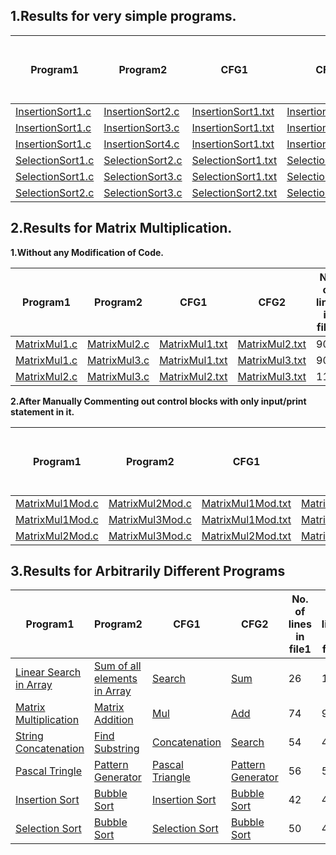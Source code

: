 1.Results for very simple programs.
-------

Program1  | Program2    | CFG1 		 | CFG2 	  | No. of lines in file1 | No. of lines in file2 | Diff. Count |
----------|-------------|------------|------------|-----------------------|-----------------------|-------------|
[InsertionSort1.c](https://github.com/sjs7007/Project/tree/master/FinalCodes/test/InsertionSort1.c) | [InsertionSort2.c](https://github.com/sjs7007/Project/tree/master/FinalCodes/test/InsertionSort2.c) | [InsertionSort1.txt](https://github.com/sjs7007/Project/tree/master/FinalCodes/testStructure/InsertionSort1.txt) |[InsertionSort2.txt](https://github.com/sjs7007/Project/tree/master/FinalCodes/testStructure/InsertionSort2.txt) | 42 | 42 | 0 |
[InsertionSort1.c](https://github.com/sjs7007/Project/tree/master/FinalCodes/test/InsertionSort1.c) | [InsertionSort3.c](https://github.com/sjs7007/Project/tree/master/FinalCodes/test/InsertionSort3.c) | [InsertionSort1.txt](https://github.com/sjs7007/Project/tree/master/FinalCodes/testStructure/InsertionSort1.txt) |[InsertionSort3.txt](https://github.com/sjs7007/Project/tree/master/FinalCodes/testStructure/InsertionSort3.txt) | 42 | 42 | 0 |
[InsertionSort1.c](https://github.com/sjs7007/Project/tree/master/FinalCodes/test/InsertionSort1.c) | [InsertionSort4.c](https://github.com/sjs7007/Project/tree/master/FinalCodes/test/InsertionSort4.c) | [InsertionSort1.txt](https://github.com/sjs7007/Project/tree/master/FinalCodes/testStructure/InsertionSort1.txt) |[InsertionSort4.txt](https://github.com/sjs7007/Project/tree/master/FinalCodes/testStructure/InsertionSort4.txt) | 42 | 42 | 0 | 
[SelectionSort1.c](https://github.com/sjs7007/Project/tree/master/FinalCodes/test/SelectionSort1.c) | [SelectionSort2.c](https://github.com/sjs7007/Project/tree/master/FinalCodes/test/SelectionSort2.c) | [SelectionSort1.txt](https://github.com/sjs7007/Project/tree/master/FinalCodes/testStructure/SelectionSort1.txt) |[SelectionSort2.txt](https://github.com/sjs7007/Project/tree/master/FinalCodes/testStructure/SelectionSort2.txt) | 50 | 44 | 18 |
[SelectionSort1.c](https://github.com/sjs7007/Project/tree/master/FinalCodes/test/SelectionSort1.c) | [SelectionSort3.c](https://github.com/sjs7007/Project/tree/master/FinalCodes/test/SelectionSort3.c) | [SelectionSort1.txt](https://github.com/sjs7007/Project/tree/master/FinalCodes/testStructure/SelectionSort1.txt) |[SelectionSort3.txt](https://github.com/sjs7007/Project/tree/master/FinalCodes/testStructure/SelectionSort3.txt) | 50 | 44 | 18 | 
[SelectionSort2.c](https://github.com/sjs7007/Project/tree/master/FinalCodes/test/SelectionSort2.c) | [SelectionSort3.c](https://github.com/sjs7007/Project/tree/master/FinalCodes/test/SelectionSort3.c) | [SelectionSort2.txt](https://github.com/sjs7007/Project/tree/master/FinalCodes/testStructure/SelectionSort2.txt) |[SelectionSort3.txt](https://github.com/sjs7007/Project/tree/master/FinalCodes/testStructure/SelectionSort3.txt) | 44 | 44 | 0 |

2.Results for Matrix Multiplication.
---------

**1.Without any Modification of Code.**  

Program1  | Program2    | CFG1 		 | CFG2 	  | No. of lines in file1 | No. of lines in file2 | Diff. Count |
----------|-------------|------------|------------|-----------------------|-----------------------|-------------|
[MatrixMul1.c](https://github.com/sjs7007/Project/tree/master/FinalCodes/test/MatrixMul1.c) | [MatrixMul2.c](https://github.com/sjs7007/Project/tree/master/FinalCodes/test/MatrixMul2.c) | [MatrixMul1.txt](https://github.com/sjs7007/Project/tree/master/FinalCodes/testStructure/MatrixMul1.txt) |[MatrixMul2.txt](https://github.com/sjs7007/Project/tree/master/FinalCodes/testStructure/MatrixMul2.txt) | 90 | 144 | 100 |
[MatrixMul1.c](https://github.com/sjs7007/Project/tree/master/FinalCodes/test/MatrixMul1.c) | [MatrixMul3.c](https://github.com/sjs7007/Project/tree/master/FinalCodes/test/MatrixMul3.c) | [MatrixMul1.txt](https://github.com/sjs7007/Project/tree/master/FinalCodes/testStructure/MatrixMul1.txt) |[MatrixMul3.txt](https://github.com/sjs7007/Project/tree/master/FinalCodes/testStructure/MatrixMul3.txt) | 90 | 116 | 72 |
[MatrixMul2.c](https://github.com/sjs7007/Project/tree/master/FinalCodes/test/MatrixMul2.c) | [MatrixMul3.c](https://github.com/sjs7007/Project/tree/master/FinalCodes/test/MatrixMul3.c) | [MatrixMul2.txt](https://github.com/sjs7007/Project/tree/master/FinalCodes/testStructure/MatrixMul2.txt) |[MatrixMul3.txt](https://github.com/sjs7007/Project/tree/master/FinalCodes/testStructure/MatrixMul3.txt) | 114 | 116 | 98 |

**2.After Manually Commenting out control blocks with only input/print statement in it.**   

Program1  | Program2    | CFG1 		 | CFG2 	  | No. of lines in file1 | No. of lines in file2 | Diff. Count |
----------|-------------|------------|------------|-----------------------|-----------------------|-------------|
[MatrixMul1Mod.c](https://github.com/sjs7007/Project/tree/master/FinalCodes/test/MatrixMul1Mod.c) | [MatrixMul2Mod.c](https://github.com/sjs7007/Project/tree/master/FinalCodes/test/MatrixMul2Mod.c) | [MatrixMul1Mod.txt](https://github.com/sjs7007/Project/tree/master/FinalCodes/testStructure/MatrixMul1Mod.txt) |[MatrixMul2Mod.txt](https://github.com/sjs7007/Project/tree/master/FinalCodes/testStructure/MatrixMul2Mod.txt) | 38 | 54 | 36 |
[MatrixMul1Mod.c](https://github.com/sjs7007/Project/tree/master/FinalCodes/test/MatrixMul1Mod.c) | [MatrixMul3Mod.c](https://github.com/sjs7007/Project/tree/master/FinalCodes/test/MatrixMul3Mod.c) | [MatrixMul1Mod.txt](https://github.com/sjs7007/Project/tree/master/FinalCodes/testStructure/MatrixMul1Mod.txt) |[MatrixMul3Mod.txt](https://github.com/sjs7007/Project/tree/master/FinalCodes/testStructure/MatrixMul3Mod.txt) | 38 | 47 | 31 |
[MatrixMul2Mod.c](https://github.com/sjs7007/Project/tree/master/FinalCodes/test/MatrixMul2Mod.c) | [MatrixMul3Mod.c](https://github.com/sjs7007/Project/tree/master/FinalCodes/test/MatrixMul3Mod.c) | [MatrixMul2Mod.txt](https://github.com/sjs7007/Project/tree/master/FinalCodes/testStructure/MatrixMul2Mod.txt) |[MatrixMul3Mod.txt](https://github.com/sjs7007/Project/tree/master/FinalCodes/testStructure/MatrixMul3Mod.txt) | 54 | 47 | 31 |

3.Results for Arbitrarily Different Programs
----------

Program1  | Program2    | CFG1 		 | CFG2 	  | No. of lines in file1 | No. of lines in file2 | Diff. Count |
----------|-------------|------------|------------|-----------------------|-----------------------|-------------|
[Linear Search in Array](https://github.com/sjs7007/Project/tree/master/FinalCodes/test/Arbit2A.c) | [Sum of all elements in Array](https://github.com/sjs7007/Project/tree/master/FinalCodes/test/Arbit2B) | [Search](https://github.com/sjs7007/Project/tree/master/FinalCodes/testStructure/Arbit2A.txt) |[Sum](https://github.com/sjs7007/Project/tree/master/FinalCodes/testStructure/Arbit2B.txt) | 26 | 11 | 21 |
[Matrix Multiplication](https://github.com/sjs7007/Project/tree/master/FinalCodes/test/Arbit3A.c) | [Matrix Addition](https://github.com/sjs7007/Project/tree/master/FinalCodes/test/Arbit3B.c) | [Mul](https://github.com/sjs7007/Project/tree/master/FinalCodes/testStructure/Arbit3A.txt) |[Add](https://github.com/sjs7007/Project/tree/master/FinalCodes/testStructure/Arbit3B.txt) | 74 | 90 | 50 |
[String Concatenation](https://github.com/sjs7007/Project/tree/master/FinalCodes/test/Arbit4A.c) | [Find Substring](https://github.com/sjs7007/Project/tree/master/FinalCodes/test/Arbit4B.c) | [Concatenation](https://github.com/sjs7007/Project/tree/master/FinalCodes/testStructure/Arbit4A.txt) |[Search](https://github.com/sjs7007/Project/tree/master/FinalCodes/testStructure/Arbit4B.txt) | 54 | 47 | 31 |
[Pascal Tringle](https://github.com/sjs7007/Project/tree/master/FinalCodes/test/Arbit1A.c) | [Pattern Generator](https://github.com/sjs7007/Project/tree/master/FinalCodes/test/Arbit1B.c) | [Pascal Triangle](https://github.com/sjs7007/Project/tree/master/FinalCodes/testStructure/Arbit1A.txt) |[Pattern Generator](https://github.com/sjs7007/Project/tree/master/FinalCodes/testStructure/Arbit1B.txt) | 56 | 56 | 0 |
[Insertion Sort](https://github.com/sjs7007/Project/tree/master/FinalCodes/test/InsertionSort1.c) | [Bubble Sort](https://github.com/sjs7007/Project/tree/master/FinalCodes/test/BubbleSort1.c) | [Insertion Sort](https://github.com/sjs7007/Project/tree/master/FinalCodes/testStructure/InsertionSort1.txt) |[Bubble Sort](https://github.com/sjs7007/Project/tree/master/FinalCodes/testStructure/BubbleSort1.txt) | 42 | 44 | 24 |
[Selection Sort](https://github.com/sjs7007/Project/tree/master/FinalCodes/test/SelectionSort1.c) | [Bubble Sort](https://github.com/sjs7007/Project/tree/master/FinalCodes/test/BubbleSort1.c) | [Selection Sort](https://github.com/sjs7007/Project/tree/master/FinalCodes/testStructure/SelectioSort1.txt) |[Bubble Sort](https://github.com/sjs7007/Project/tree/master/FinalCodes/testStructure/BubbleSort1.txt) | 50 | 44 | 18 |






